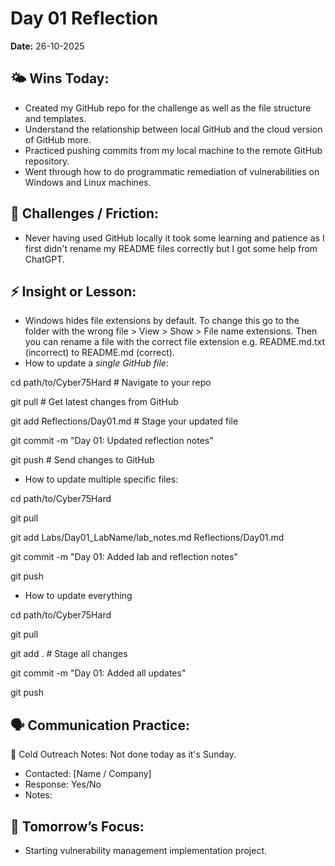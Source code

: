 # Day 01 Reflection

**Date:** 26-10-2025

## 🌤️ Wins Today:

* Created my GitHub repo for the challenge as well as the file structure and templates.
* Understand the relationship between local GitHub and the cloud version of GitHub more.
* Practiced pushing commits from my local machine to the remote GitHub repository.
* Went through how to do programmatic remediation of vulnerabilities on Windows and Linux machines.

## 🧩 Challenges / Friction:

* Never having used GitHub locally it took some learning and patience as I first didn't rename my README files correctly but I got some help from ChatGPT.

## ⚡ Insight or Lesson:

* Windows hides file extensions by default. To change this go to the folder with the wrong file > View > Show > File name extensions. Then you can rename a file with the correct file extension e.g. README.md.txt (incorrect) to README.md (correct).
* How to update a *single GitHub file*:

cd path/to/Cyber75Hard        # Navigate to your repo

git pull                      # Get latest changes from GitHub

git add Reflections/Day01.md  # Stage your updated file

git commit -m "Day 01: Updated reflection notes"

git push                       # Send changes to GitHub



* How to update multiple specific files:

cd path/to/Cyber75Hard

git pull

git add Labs/Day01\_LabName/lab\_notes.md Reflections/Day01.md

git commit -m "Day 01: Added lab and reflection notes"

git push



* How to update everything

cd path/to/Cyber75Hard

git pull

git add .                      # Stage all changes

git commit -m "Day 01: Added all updates"

git push





## 🗣️ Communication Practice:

📨 Cold Outreach Notes: Not done today as it's Sunday.

* Contacted: \[Name / Company]
* Response: Yes/No
* Notes:

## 🔁 Tomorrow’s Focus:

* Starting vulnerability management implementation project.
